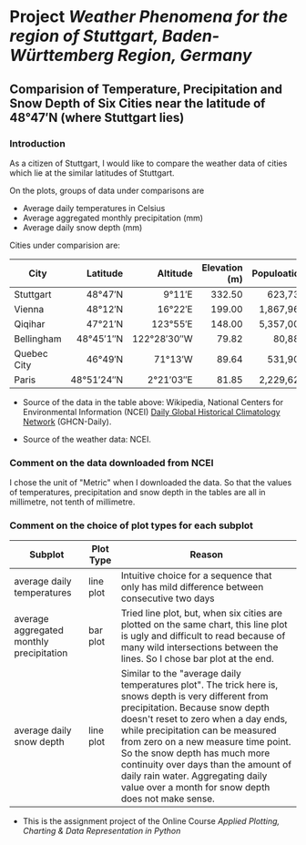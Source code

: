 # Project *Weather Phenomena for the region of Stuttgart, Baden-Württemberg Region, Germany*

## Comparision of Temperature, Precipitation and Snow Depth of Six Cities near the latitude of 48°47′N (where Stuttgart lies)

### Introduction

As a citizen of Stuttgart, I would like to compare the weather data of cities which lie at the similar latitudes of Stuttgart. 

On the plots, groups of data under comparisons are

* Average daily temperatures in Celsius
* Average aggregated monthly precipitation (mm)
* Average daily snow depth (mm)


Cities under comparision are: 

City | Latitude | Altitude | Elevation (m) | Populoation | Country
-----|---------:|---------:|----------:|-----------:|-----------|
Stuttgart | 48°47′N  | 9°11′E | 332.50 | 623,738 | Germany
Vienna | 48°12′N | 16°22′E | 199.00  | 1,867,960 | Austria
Qiqihar | 47°21′N | 123°55′E |  148.00  | 5,357,003 | China
Bellingham | 48°45′1″N | 122°28′30″W | 79.82  | 80,885 | USA
Quebec City | 46°49′N | 71°13′W | 89.64   | 531,902 | Canada
Paris | 48°51′24″N | 2°21′03″E |  81.85  |  2,229,621 | France


* Source of the data in the table above: Wikipedia, National Centers for Environmental Information (NCEI) [Daily Global Historical Climatology Network](https://www1.ncdc.noaa.gov/pub/data/ghcn/daily/readme.txt) (GHCN-Daily).
 
* Source of the weather data: NCEI.

### Comment on the data downloaded from NCEI

I chose the unit of "Metric" when I downloaded the data. So that the values of temperatures, precipitation and snow depth in the tables are all in millimetre, not tenth of millimetre.  


### Comment on the choice of plot types for each subplot

Subplot  | Plot Type | Reason
---------|-----------|--------
average daily temperatures | line plot | Intuitive choice for a sequence that only has mild difference between consecutive two days
average aggregated monthly precipitation | bar plot | Tried line plot, but, when six cities are plotted on the same chart, this line plot is ugly and difficult to read because of many wild intersections between the lines. So I chose bar plot at the end. 
average daily snow depth | line plot | Similar to the "average daily temperatures plot". The trick here is, snows depth is very different from precipitation. Because snow depth doesn't reset to zero when a day ends, while precipitation can be measured from zero on a new measure time point. So the snow depth has much more continuity over days than the amount of daily rain water. Aggregating daily value over a month for snow depth does not make sense. 

* This is the assignment project of the Online Course *Applied Plotting, Charting & Data Representation in Python*